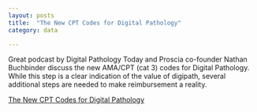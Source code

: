 ```yaml
---
layout: posts
title:  "The New CPT Codes for Digital Pathology"
category: data

---
```

Great podcast by Digital Pathology Today and Proscia co-founder Nathan Buchbinder discuss the new AMA/CPT (cat 3) codes for Digital Pathology. While this step is a clear indication of the value of digipath, several additional steps are needed to make reimbursement a reality.
 
[The New CPT Codes for Digital Pathology](https://www.digitalpathologytoday.com/home#h.x8t7vh7sl48)